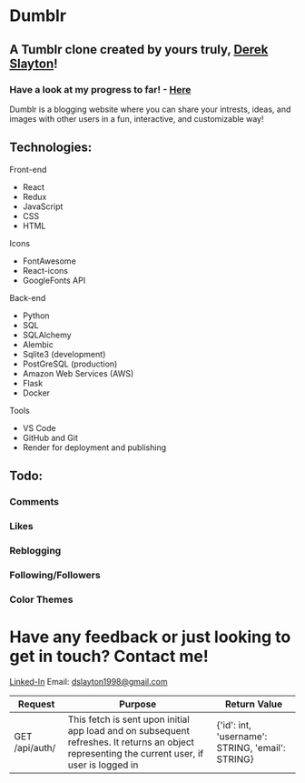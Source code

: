# Dumblr
## A Tumblr clone created by yours truly, [Derek Slayton]!
### Have a look at my progress to far! - [Here]

Dumblr is a blogging website where you can share your intrests, ideas, and images with other users in a fun, interactive, and customizable way!

## Technologies:
Front-end
* React
* Redux
* JavaScript
* CSS
* HTML
  
Icons
* FontAwesome
* React-icons
* GoogleFonts API
  
Back-end
* Python
* SQL
* SQLAlchemy
* Alembic
* Sqlite3 (development)
* PostGreSQL (production)
* Amazon Web Services (AWS)
* Flask
* Docker
  
Tools
* VS Code
* GitHub and Git
* Render for deployment and publishing

## Todo:
### Comments
### Likes
### Reblogging
### Following/Followers
### Color Themes

# Have any feedback or just looking to get in touch? Contact me!
[Linked-In]
Email: dslayton1998@gmail.com

| Request | Purpose | Return Value |
| ------- | ------- | ------------ |
| GET /api/auth/ | This fetch is sent upon initial app load and on subsequent refreshes. It returns an object representing the current user, if user is logged in | {'id': int, 'username': STRING, 'email': STRING} |

[Derek Slayton]: https://github.com/Dslayton1998
[Here]: https://mydumblr-site.onrender.com/
[Linked-In]: https://www.linkedin.com/in/derek-slayton-078b672aa/
